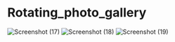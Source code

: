 # Rotating_photo_gallery
![Screenshot (17)](https://github.com/gauravraoj/Rotating_photo_gallery/assets/96016132/2714759f-83d6-401a-b8a9-f3a53a8a285f)
![Screenshot (18)](https://github.com/gauravraoj/Rotating_photo_gallery/assets/96016132/cb460fa4-97cf-4af2-93ce-fb7f2046a133)
![Screenshot (19)](https://github.com/gauravraoj/Rotating_photo_gallery/assets/96016132/bba6c06c-50ec-4fa0-8d32-273b8d0a0215)
